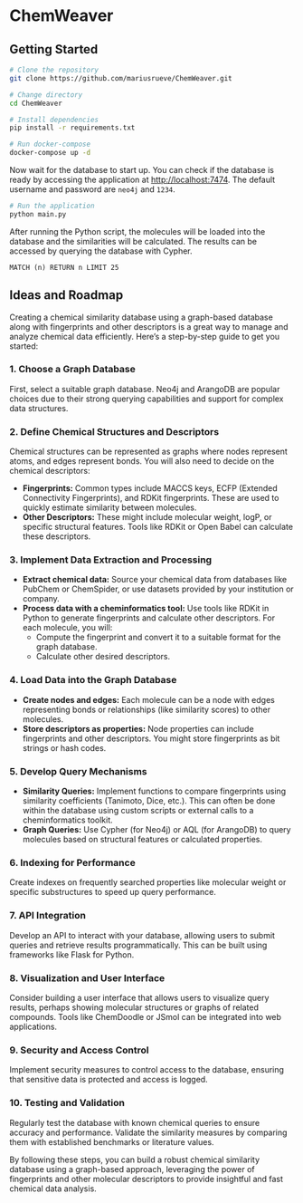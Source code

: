 # ChemWeaver

## Getting Started

```bash
# Clone the repository
git clone https://github.com/mariusrueve/ChemWeaver.git

# Change directory
cd ChemWeaver

# Install dependencies
pip install -r requirements.txt

# Run docker-compose
docker-compose up -d
```

Now wait for the database to start up. You can check if the database is ready by accessing the application at [http://localhost:7474](http://localhost:7474). The default username and password are `neo4j` and `1234`.

```bash
# Run the application
python main.py
```

After running the Python script, the molecules will be loaded into the database and the similarities will be calculated. The results can be accessed by querying the database with Cypher.

```cypher
MATCH (n) RETURN n LIMIT 25
```

## Ideas and Roadmap

Creating a chemical similarity database using a graph-based database along with fingerprints and other descriptors is a great way to manage and analyze chemical data efficiently. Here’s a step-by-step guide to get you started:

### 1. Choose a Graph Database

First, select a suitable graph database. Neo4j and ArangoDB are popular choices due to their strong querying capabilities and support for complex data structures.

### 2. Define Chemical Structures and Descriptors

Chemical structures can be represented as graphs where nodes represent atoms, and edges represent bonds. You will also need to decide on the chemical descriptors:

- **Fingerprints:** Common types include MACCS keys, ECFP (Extended Connectivity Fingerprints), and RDKit fingerprints. These are used to quickly estimate similarity between molecules.
- **Other Descriptors:** These might include molecular weight, logP, or specific structural features. Tools like RDKit or Open Babel can calculate these descriptors.

### 3. Implement Data Extraction and Processing

- **Extract chemical data:** Source your chemical data from databases like PubChem or ChemSpider, or use datasets provided by your institution or company.
- **Process data with a cheminformatics tool:** Use tools like RDKit in Python to generate fingerprints and calculate other descriptors. For each molecule, you will:
  - Compute the fingerprint and convert it to a suitable format for the graph database.
  - Calculate other desired descriptors.

### 4. Load Data into the Graph Database

- **Create nodes and edges:** Each molecule can be a node with edges representing bonds or relationships (like similarity scores) to other molecules.
- **Store descriptors as properties:** Node properties can include fingerprints and other descriptors. You might store fingerprints as bit strings or hash codes.

### 5. Develop Query Mechanisms

- **Similarity Queries:** Implement functions to compare fingerprints using similarity coefficients (Tanimoto, Dice, etc.). This can often be done within the database using custom scripts or external calls to a cheminformatics toolkit.
- **Graph Queries:** Use Cypher (for Neo4j) or AQL (for ArangoDB) to query molecules based on structural features or calculated properties.

### 6. Indexing for Performance

Create indexes on frequently searched properties like molecular weight or specific substructures to speed up query performance.

### 7. API Integration

Develop an API to interact with your database, allowing users to submit queries and retrieve results programmatically. This can be built using frameworks like Flask for Python.

### 8. Visualization and User Interface

Consider building a user interface that allows users to visualize query results, perhaps showing molecular structures or graphs of related compounds. Tools like ChemDoodle or JSmol can be integrated into web applications.

### 9. Security and Access Control

Implement security measures to control access to the database, ensuring that sensitive data is protected and access is logged.

### 10. Testing and Validation

Regularly test the database with known chemical queries to ensure accuracy and performance. Validate the similarity measures by comparing them with established benchmarks or literature values.

By following these steps, you can build a robust chemical similarity database using a graph-based approach, leveraging the power of fingerprints and other molecular descriptors to provide insightful and fast chemical data analysis.
